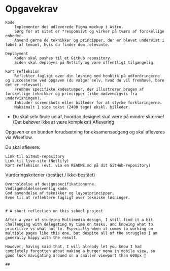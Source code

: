 # Opgavekrav

    Kode
        Implementer det udleverede Figma mockup i Astro.
        Sørg for at sitet er *responsivt og virker på tværs af forskellige enheder.
        Anvend gerne de teknikker og principper, der er blevet undervist i løbet af temaet, hvis du finder dem relevante.
         
    Deployment
        Koden skal pushes til et GitHub repository.
        Siden skal deployes på Netlify og være offentligt tilgængelig.
         
    Kort refleksion
        Reflekter fagligt over din løsning med henblik på udfordringerne og successerne ved opgaven (du vælger selv, hvad du vil fremhæve, bare det er relevant).
        Fremhæv specifikke kodestumper, der illustrerer brugen af forskellige teknikker og principper (ikke nødvendigvis fra undervisningen).
        Inkluder screenshots eller billeder for at styrke forklaringerne.
        Maksimalt 1 side tekst (2400 tegn) ekskl. billeder.

* Du skal selv finde ud af, hvordan designet skal være på mindre skærme! (Det behøver ikke at være komplekst)
Aflevering

Opgaven er en bunden forudsætning for eksamensadgang og skal afleveres via Wiseflow.

Du skal aflevere:

    Link til GitHub-repository
    Link til live-site (Netlify)
    Kort refleksion (evt. via en README.md på dit GitHub-repository)

Vurderingskriterier (bestået / ikke-bestået)

    Overholdelse af designspecifikationerne.
    Vedligeholdelsesvenlig kode.
    God anvendelse af teknikker og layoutprincipper.
    Evne til at reflektere fagligt over tekniske løsninger.


    # A short reflection on this school project

    After a year of studying Multimedia design, I still find it a bit challenging with delegating my time on tasks, and knowing what to prioritize vs what not to. Especially when it comes to working on multiple pages like this one, but despite all of the struggles I am generally happy with the result.

    However, having said that, I will already let you know I had completely forgotten about making a burger menu in mobile view, so good luck navigating around on a smaller viewport than 600px 🤥

    ## 